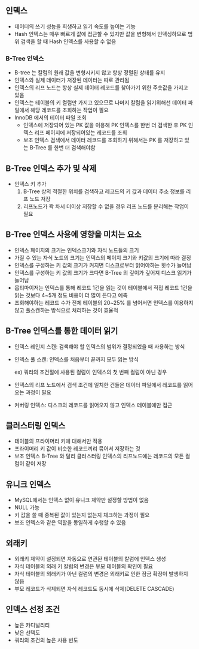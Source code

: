 ## 인덱스

- 데이터의 쓰기 성능을 희생하고 읽기 속도를 높이는 기능
- Hash 인덱스는 매우 빠르게 값에 접근할 수 있지만 값을 변형해서 인덱싱하므로 범위 검색을 할 때 Hash 인덱스를 사용할 수 없음

### B-Tree 인덱스

- B-tree 는 칼럼의 원래 값을 변형시키지 않고 항상 정렬된 상태를 유지
- 인덱스와 실제 데이터가 저장된 데이터는 따로 관리됨
- 인덱스의 리프 노드는 항상 실제 데이터 레코드를 찾아가기 위한 주솟값을 가지고 있음
- 인덱스는 테이블의 키 컬럼만 가지고 있으므로 나머지 칼럼을 읽기위해선 데이터 파일에서 해당 레코드를 조회하는 작업이 필요
- InnoDB 에서의 테이터 파일 조회
    - 인덱스에 저장되어 있는 PK 값을 이용해 PK 인덱스를 한번 더 검색한 후 PK 인덱스 리프 페이지에 저장되어있는 레코드를 조회
    - 보조 인덱스 검색에서 데이터 레코드를 조회하기 위해서는 PK 를 저장하고 있는 B-Tree 를 한번 더 검색해야함

## B-Tree 인덱스 추가 및 삭제

- 인덱스 키 추가
    1. B-Tree 상의 적절한 위치를 검색하고 레코드의 키 값과 데이터 주소 정보를 리프 노드 저장
    2. 리프노드가 꽉 차서 더이상 저장할 수 없을 경우 리프 노드를 분리해는 작업이 필요

## B-Tree 인덱스 사용에 영향을 미치는 요소

- 인덱스 페이지의 크기는 인덱스크기와 자식 노드들의 크기
- 가질 수 있는 자식 노드의 크기는 인덱스의 페이지 크기와 키값의 크기에 따라 결정
- 인덱스를 구성하는 키 값의 크기가 커지면 디스크로부터 읽어야하는 횟수가 늘어남
- 인덱스를 구성하는 키 값의 크기가 크다면 B-Tree 의 깊이가 깊어져 디스크 읽기가 늘어남
- 옵티마이저는 인덱스를 통해 레코드 1건을 읽는 것이 테이블에서 직접 레코드 1건을 읽는 것보다 4~5개 정도 비용이 더 많이 든다고 예측
- 조회해야하는 레코드 수가 전체 테이블의 20~25% 를 넘어서면 인덱스를 이용하지 않고 풀스캔하는 방식으로 처리하는 것이 효율적

## B-Tree 인덱스를 통한 데이터 읽기

- 인덱스 레인지 스캔: 검색해야 할 인덱스의 범위가 결정되었을 때 사용하는 방식
- 인덱스 풀 스캔: 인덱스를 처음부터 끝까지 모두 읽는 방식

  ex) 쿼리의 조건절에 사용된 컬럼이 인덱스의 첫 번째 컬럼이 아닌 경우

- 인덱스의 리프 노드에서 검색 조건에 일치한 건들은 데이터 파일에서 레코드를 읽어오는 과정이 필요
- 커버링 인덱스: 디스크의 레코드를 읽어오지 않고 인덱스 테이블에만 접근

## 클러스터링 인덱스

- 테이블의 프라이머리 키에 대해서만 적용
- 프라이머리 키 값이 비슷한 레코드끼리 묶어서 저장하는 것
- 보조 인덱스 B-Tree 와 달리 클러스터링 인덱스의 리프노드에는 레코드의 모든 컬럼이 같이 저장

## 유니크 인덱스

- MySQL에서는 인덱스 없이 유니크 제약만 설정할 방법이 없음
- NULL 가능
- 키 값을 쓸 때 중복된 값이 있는지 없는지 체크하는 과정이 필요
- 보조 인덱스와 같은 역할을 동일하게 수행할 수 있음

## 외래키

- 외래키 제약이 설정되면 자동으로 연관돤 테이블의 칼럼에 인덱스 생성
- 자식 테이블의 외래 키 칼럼의 변경은 부모 테이블의 확인이 필요
- 자식 테이블의 외래키가 아닌 컬럼의 변경은 외래키로 인한 잠금 확장이 발생하지 않음
- 부모 레코드가 삭제되면 자식 레코드도 동시에 삭제(DELETE CASCADE)

## 인덱스 선정 조건

- 높은 카디널리티
- 낮은 선택도
- 쿼리의 조건의 높은 사용 빈도